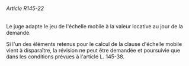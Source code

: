 ###### Article R145-22

Le juge adapte le jeu de l'échelle mobile à la valeur locative au jour de la demande.

Si l'un des éléments retenus pour le calcul de la clause d'échelle mobile vient à disparaître, la révision ne peut être demandée et poursuivie que dans les conditions prévues à l'article L. 145-38.

